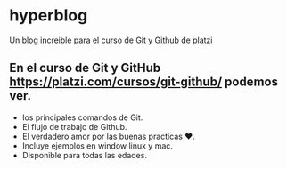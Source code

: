 # hyperblog
Un blog increible para el curso de Git y Github de platzi

## En el curso de Git y GitHub https://platzi.com/cursos/git-github/ podemos ver.
* los principales comandos de Git.
* El flujo de trabajo de Github.
* El verdadero amor por las buenas practicas ❤.
* Incluye ejemplos en window linux y mac.
* Disponible para todas las edades.